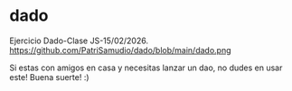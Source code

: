 # dado
Ejercicio Dado-Clase JS-15/02/2026.
https://github.com/PatriSamudio/dado/blob/main/dado.png

Si estas con amigos en casa y necesitas lanzar un dao, no dudes en usar este!
Buena suerte! :)

